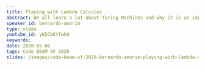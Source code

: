 ```yaml
---
title: Playing with Lambda Calculus
abstract: We all learn a lot about Turing Machines and why it is an important model and its correlation to the microprocessors we have today. However, not everyone learn about another important model: Lambda Calculus. We'll learn a little bit about simple untyped lambda calculus, implement some data structures using only functions (no other Elixir data type) and hopefully have some fun.
speaker_id: bernardo-amorim
type: video
youtube_id: yN5CbEtTwhQ
keywords: 
date: 2020-05-06
tags: Code BEAM SF 2020
slides: /images/code-beam-sf-2020-bernardo-amorim-playing-with-lambda-calculus.pdf
---
```


